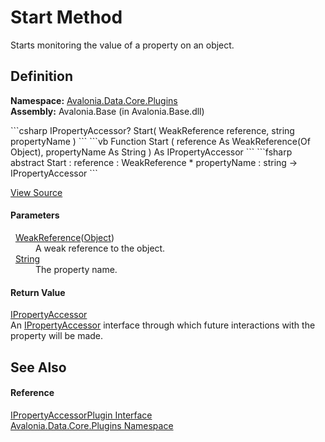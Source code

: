 # Start Method


Starts monitoring the value of a property on an object.



## Definition
**Namespace:** <a href="N_Avalonia_Data_Core_Plugins">Avalonia.Data.Core.Plugins</a>  
**Assembly:** Avalonia.Base (in Avalonia.Base.dll)

<Tabs groupId="api-code-preview">
<TabItem value="csharp" label="C#">
```csharp
IPropertyAccessor? Start(
	WeakReference<Object?> reference,
	string propertyName
)
```
</TabItem>
<TabItem value="vb" label="VB">
```vb
Function Start ( 
	reference As WeakReference(Of Object),
	propertyName As String
) As IPropertyAccessor
```
</TabItem>
<TabItem value="fsharp" label="F#">
```fsharp
abstract Start : 
        reference : WeakReference<Object> * 
        propertyName : string -> IPropertyAccessor 
```
</TabItem>
</Tabs>



<a href="https://github.com/AvaloniaUI/Avalonia/tree/master/src/Avalonia.Base/Data/Core/Plugins/IPropertyAccessorPlugin.cs" title="View the source code">View Source</a>



#### Parameters
<dl><dt>  <a href="https://learn.microsoft.com/dotnet/api/system.weakreference-1" target="_blank" rel="noopener noreferrer">WeakReference</a>(<a href="https://learn.microsoft.com/dotnet/api/system.object" target="_blank" rel="noopener noreferrer">Object</a>)</dt><dd>A weak reference to the object.</dd><dt>  <a href="https://learn.microsoft.com/dotnet/api/system.string" target="_blank" rel="noopener noreferrer">String</a></dt><dd>The property name.</dd></dl>

#### Return Value
<a href="T_Avalonia_Data_Core_Plugins_IPropertyAccessor">IPropertyAccessor</a>  
An <a href="T_Avalonia_Data_Core_Plugins_IPropertyAccessor">IPropertyAccessor</a> interface through which future interactions with the property will be made.

## See Also


#### Reference
<a href="T_Avalonia_Data_Core_Plugins_IPropertyAccessorPlugin">IPropertyAccessorPlugin Interface</a>  
<a href="N_Avalonia_Data_Core_Plugins">Avalonia.Data.Core.Plugins Namespace</a>  

